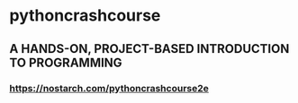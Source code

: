 # pythoncrashcourse

## A HANDS-ON, PROJECT-BASED INTRODUCTION TO PROGRAMMING

### https://nostarch.com/pythoncrashcourse2e
